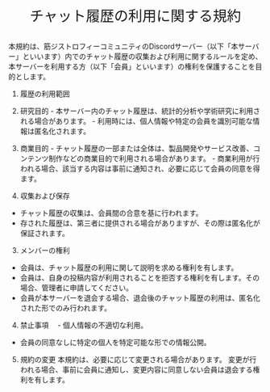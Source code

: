 <div style="text-align: center;">
    <div style="font-size: 200%"> チャット履歴の利用に関する規約 </div>
</div> 

<br>

本規約は、筋ジストロフィーコミュニティのDiscordサーバー（以下「本サーバー」といいます）内でのチャット履歴の収集および利用に関するルールを定め、本サーバーを利用する方（以下「会員」といいます）の権利を保護することを目的とします。


1. 履歴の利用範囲
  1. 研究目的
    - 本サーバー内のチャット履歴は、統計的分析や学術研究に利用される場合があります。
    - 利用時には、個人情報や特定の会員を識別可能な情報は匿名化されます。
  2. 商業目的
    - チャット履歴の一部または全体は、製品開発やサービス改善、コンテンツ制作などの商業目的で利用される場合があります。
    - 商業利用が行われる場合、該当する内容は事前に通知され、必要に応じて会員の同意を得ます。


2. 収集および保存
  - チャット履歴の収集は、会員間の合意を基に行われます。
  - 存された履歴は、第三者に提供される場合がありますが、その際は匿名化が保証されます。

  
3. メンバーの権利
  - 会員は、チャット履歴の利用に関して説明を求める権利を有します。
  - 会員は、自身の投稿内容が利用されることを拒否する権利を有します。その場合、管理者に申請してください。
  - 会員が本サーバーを退会する場合、退会後のチャット履歴の利用は、匿名化された形でのみ行われます。


4. 禁止事項
　- 個人情報の不適切な利用。
  - 会員の同意なしに特定の個人を特定可能な形での情報公開。

5. 規約の変更
  本規約は、必要に応じて変更される場合があります。
  変更が行われる場合、事前に会員に通知し、変更内容に同意しない会員は退会する権利を有します。
